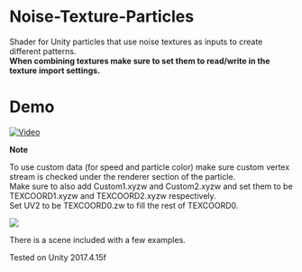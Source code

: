 # Noise-Texture-Particles
Shader for Unity particles that use noise textures as inputs to create different patterns.\
**When combining textures make sure to set them to read/write in the texture import settings.**

# Demo
[![Video](http://files.dafire.xyz/images/2n21bB.png)](http://files.dafire.xyz/videos/noiseparticles.mp4)

**Note**

To use custom data (for speed and particle color) make sure custom vertex stream is checked under the renderer section of the particle.\
Make sure to also add Custom1.xyzw and Custom2.xyzw and set them to be TEXCOORD1.xyzw and TEXCOORD2.xyzw respectively.\
Set UV2 to be TEXCOORD0.zw to fill the rest of TEXCOORD0.

![](http://files.dafire.xyz/images/dlJ687.png)


There is a scene included with a few examples.



Tested on Unity 2017.4.15f
